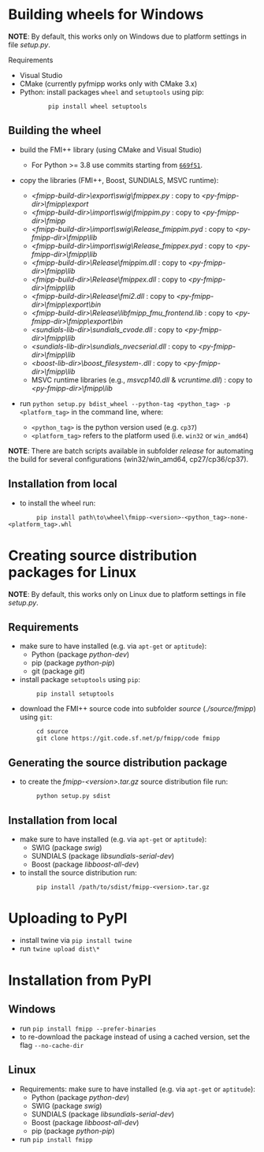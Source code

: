 Building wheels for Windows
===========================

**NOTE**: By default, this works only on Windows due to platform settings in file *setup.py*.

Requirements

* Visual Studio
* CMake (currently pyfmipp works only with CMake 3.x)
* Python: install packages `wheel` and `setuptools` using pip:
  ```
          pip install wheel setuptools
  ```


Building the wheel
------------------

* build the FMI++ library (using CMake and Visual Studio)
  * For Python >= 3.8 use commits starting from [`669f51`](https://sourceforge.net/p/fmipp/code/ci/669f513ec0ceaca33d5e9647e973a4a302fecd09/tree/).
* copy the libraries (FMI++, Boost, SUNDIALS, MSVC runtime):
  * *\<fmipp-build-dir\>\export\swig\fmippex.py* : copy to  *\<py-fmipp-dir\>\fmipp\export*
  * *\<fmipp-build-dir\>\import\swig\fmippim.py* : copy to *\<py-fmipp-dir\>\fmipp*
  * *\<fmipp-build-dir\>\import\swig\Release\_fmippim.pyd* : copy to  *\<py-fmipp-dir\>\fmipp\lib*
  * *\<fmipp-build-dir\>\import\swig\Release\_fmippex.pyd* : copy to  *\<py-fmipp-dir\>\fmipp\lib*
  * *\<fmipp-build-dir\>\Release\fmippim.dll* : copy to  *\<py-fmipp-dir\>\fmipp\lib*
  * *\<fmipp-build-dir\>\Release\fmippex.dll* : copy to  *\<py-fmipp-dir\>\fmipp\lib*
  * *\<fmipp-build-dir\>\Release\fmi2.dll* : copy to  *\<py-fmipp-dir\>\fmipp\export\bin*
  * *\<fmipp-build-dir\>\Release\libfmipp_fmu_frontend.lib* : copy to  *\<py-fmipp-dir\>\fmipp\export\bin*
  * *\<sundials-lib-dir\>\sundials_cvode.dll* : copy to  *\<py-fmipp-dir\>\fmipp\lib*
  * *\<sundials-lib-dir\>\sundials_nvecserial.dll* : copy to  *\<py-fmipp-dir\>\fmipp\lib*
  * *\<boost-lib-dir\>\boost_filesystem-<version>.dll* : copy to  *\<py-fmipp-dir\>\fmipp\lib*
  * MSVC runtime libraries (e.g., *msvcp140.dll* & *vcruntime.dll*) : copy to  *\<py-fmipp-dir\>\fmipp\lib*

* run `python setup.py bdist_wheel --python-tag <python_tag> -p <platform_tag>` in the command line, where:
  * `<python_tag>` is the python version used (e.g. `cp37`)
  * `<platform_tag>` refers to the platform used (i.e. `win32` or `win_amd64`)

**NOTE**:
There are batch scripts available in subfolder *release* for automating the build for several configurations (win32/win_amd64, cp27/cp36/cp37).

  
Installation from local
-----------------------

* to install the wheel run:
```
        pip install path\to\wheel\fmipp-<version>-<python_tag>-none-<platform_tag>.whl
```


Creating source distribution packages for Linux
===============================================

**NOTE**: By default, this works only on Linux due to platform settings in file *setup.py*.

Requirements
------------

* make sure to have installed (e.g. via `apt-get` or `aptitude`):
  * Python (package *python-dev*)
  * pip (package *python-pip*)
  * git (package *git*)
* install package `setuptools` using `pip`:
```
        pip install setuptools
```
* download the FMI++ source code into subfolder *source* (*./source/fmipp*) using `git`:
```
        cd source
        git clone https://git.code.sf.net/p/fmipp/code fmipp
```



Generating the source distribution package
------------------------------------------

* to create the *fmipp-\<version\>.tar.gz* source distribution file run:
```
        python setup.py sdist
```

Installation from local
-----------------------

* make sure to have installed (e.g. via `apt-get` or `aptitude`):
  * SWIG (package *swig*)
  * SUNDIALS (package *libsundials-serial-dev*)
  * Boost (package *libboost-all-dev*)
* to install the source distribution run:
```
        pip install /path/to/sdist/fmipp-<version>.tar.gz
```

Uploading to PyPI
=================

* install twine via `pip install twine`
* run `twine upload dist\*`



Installation from PyPI
======================

Windows
-------

* run `pip install fmipp --prefer-binaries`
* to re-download the package instead of using a cached version, set the flag `--no-cache-dir`


Linux
-----

* Requirements: make sure to have installed (e.g. via `apt-get` or `aptitude`):
  * Python (package *python-dev*)
  * SWIG (package *swig*)
  * SUNDIALS (package *libsundials-serial-dev*)
  * Boost (package *libboost-all-dev*)
  * pip (package *python-pip*)
* run `pip install fmipp`
